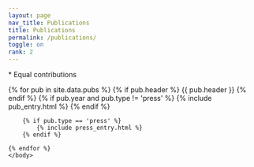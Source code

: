 ```yaml
---
layout: page
nav_title: Publications
title: Publications
permalink: /publications/
toggle: on
rank: 2
---
```


\* Equal contributions


<div class="lab-wrapper">
    <body class="lab-list">
    {% for pub in site.data.pubs %}
	    {% if pub.header %}
            {{ pub.header }}
        {% endif %}
        {% if pub.year and pub.type != 'press' %}
            {% include pub_entry.html %}
        {% endif %}
		
		{% if pub.type == 'press' %}
            {% include press_entry.html %}
        {% endif %}
		
    {% endfor %}
    </body>
</div>
